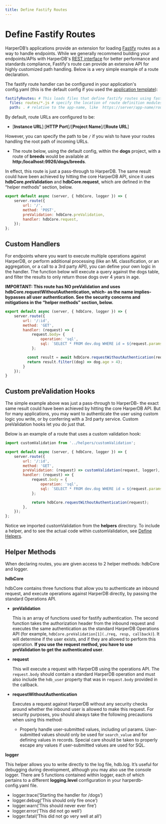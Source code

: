 ```yaml
---
title: Define Fastify Routes
---
```


# Define Fastify Routes

HarperDB’s applications provide an extension for loading [Fastify](https://www.fastify.io/) routes as a way to handle endpoints. While we generally recommend building your endpoints/APIs with HarperDB's [REST interface](../rest) for better performance and standards compliance, Fastify's route can provide an extensive API for highly customized path handling. Below is a very simple example of a route declaration.

The fastify route handler can be configured in your application's config.yaml (this is the default config if you used the [application template](https://github.com/HarperDB/application-template)):

```yaml
fastifyRoutes: # This loads files that define fastify routes using fastify's auto-loader
  files: routes/*.js # specify the location of route definition modules
  path: . # relative to the app-name, like  https://server/app-name/route-name
```

By default, route URLs are configured to be:

- \[**Instance URL**]:\[**HTTP Port**]/\[**Project Name**]/\[**Route URL**]

However, you can specify the path to be `/` if you wish to have your routes handling the root path of incoming URLs.

- The route below, using the default config, within the **dogs** project, with a route of **breeds** would be available at **http:/localhost:9926/dogs/breeds**.

In effect, this route is just a pass-through to HarperDB. The same result could have been achieved by hitting the core HarperDB API, since it uses **hdbCore.preValidation** and **hdbCore.request**, which are defined in the “helper methods” section, below.

```javascript
export default async (server, { hdbCore, logger }) => {
	server.route({
		url: '/',
		method: 'POST',
		preValidation: hdbCore.preValidation,
		handler: hdbCore.request,
	});
};
```

## Custom Handlers

For endpoints where you want to execute multiple operations against HarperDB, or perform additional processing (like an ML classification, or an aggregation, or a call to a 3rd party API), you can define your own logic in the handler. The function below will execute a query against the dogs table, and filter the results to only return those dogs over 4 years in age.

**IMPORTANT: This route has NO preValidation and uses hdbCore.requestWithoutAuthentication, which- as the name implies- bypasses all user authentication. See the security concerns and mitigations in the “helper methods” section, below.**

```javascript
export default async (server, { hdbCore, logger }) => {
    server.route({
        url: '/:id',
        method: 'GET',
        handler: (request) => {
            request.body= {
                operation: 'sql',
                sql: `SELECT * FROM dev.dog WHERE id = ${request.params.id}`
            };

          const result = await hdbCore.requestWithoutAuthentication(request);
          return result.filter((dog) => dog.age > 4);
        }
    });
}
```

## Custom preValidation Hooks

The simple example above was just a pass-through to HarperDB- the exact same result could have been achieved by hitting the core HarperDB API. But for many applications, you may want to authenticate the user using custom logic you write, or by conferring with a 3rd party service. Custom preValidation hooks let you do just that.

Below is an example of a route that uses a custom validation hook:

```javascript
import customValidation from '../helpers/customValidation';

export default async (server, { hdbCore, logger }) => {
	server.route({
		url: '/:id',
		method: 'GET',
		preValidation: (request) => customValidation(request, logger),
		handler: (request) => {
			request.body = {
				operation: 'sql',
				sql: `SELECT * FROM dev.dog WHERE id = ${request.params.id}`,
			};

			return hdbCore.requestWithoutAuthentication(request);
		},
	});
};
```

Notice we imported customValidation from the **helpers** directory. To include a helper, and to see the actual code within customValidation, see [Define Helpers](#helper-methods).

## Helper Methods

When declaring routes, you are given access to 2 helper methods: hdbCore and logger.

**hdbCore**

hdbCore contains three functions that allow you to authenticate an inbound request, and execute operations against HarperDB directly, by passing the standard Operations API.

- **preValidation**

  This is an array of functions used for fastify authentication. The second function takes the authorization header from the inbound request and executes the same authentication as the standard HarperDB Operations API (for example, `hdbCore.preValidation[1](./req, resp, callback)`). It will determine if the user exists, and if they are allowed to perform this operation. **If you use the request method, you have to use preValidation to get the authenticated user**.

- **request**

  This will execute a request with HarperDB using the operations API. The `request.body` should contain a standard HarperDB operation and must also include the `hdb_user` property that was in `request.body` provided in the callback.

- **requestWithoutAuthentication**

  Executes a request against HarperDB without any security checks around whether the inbound user is allowed to make this request. For security purposes, you should always take the following precautions when using this method:
  - Properly handle user-submitted values, including url params. User-submitted values should only be used for `search_value` and for defining values in records. Special care should be taken to properly escape any values if user-submitted values are used for SQL.

**logger**

This helper allows you to write directly to the log file, hdb.log. It’s useful for debugging during development, although you may also use the console logger. There are 5 functions contained within logger, each of which pertains to a different **logging.level** configuration in your harperdb-config.yaml file.

- logger.trace(‘Starting the handler for /dogs’)
- logger.debug(‘This should only fire once’)
- logger.warn(‘This should never ever fire’)
- logger.error(‘This did not go well’)
- logger.fatal(‘This did not go very well at all’)
